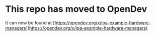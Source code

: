 # This repo has moved to OpenDev

It can now be found at [https://opendev.org/x/ipa-example-hardware-managers](https://opendev.org/x/ipa-example-hardware-managers)
